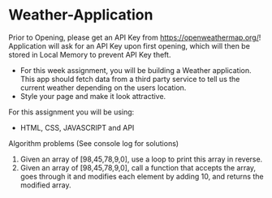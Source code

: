 # Weather-Application

Prior to Opening, please get an API Key from https://openweathermap.org/! Application will ask for an API Key upon first opening, which will then be stored in Local Memory to prevent API Key theft.

- For this week assignment, you will be building a Weather application. 
This app should fetch data from a third party service to tell us the current weather depending on the users location.
- Style your page and make it look attractive.

For this assignment you will be using:
- HTML, CSS, JAVASCRIPT and API

Algorithm problems (See console log for solutions)
1. Given an array of [98,45,78,9,0], use a loop to print this array in reverse.
2. Given an array of [98,45,78,9,0], call a function that accepts the array, goes through it and modifies each element by adding 10, and returns the modified array.
